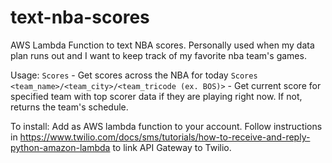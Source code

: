 # text-nba-scores
AWS Lambda Function to text NBA scores. 
Personally used when my data plan runs out and I want to keep track of my favorite nba team's games.

Usage:
`Scores` - Get scores across the NBA for today
`Scores <team_name>/<team_city>/<team_tricode (ex. BOS)>` - Get current score for specified team with top scorer data if they are playing right now. If not, returns the team's schedule.

To install:
Add as AWS lambda function to your account. 
Follow instructions in https://www.twilio.com/docs/sms/tutorials/how-to-receive-and-reply-python-amazon-lambda to link API Gateway to Twilio.
